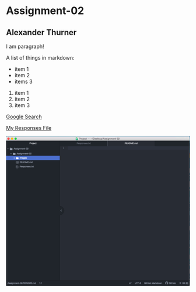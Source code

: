 # Assignment-02
## Alexander Thurner

I am paragraph!

A list of things in markdown:

- item 1
- item 2
- items 3

1. item 1
2. item 2
3. item 3

[Google Search](https://www.google.com/)

[My Responses File](./Responses.txt)

![My Screenshot](./images/Screenshot.png)
